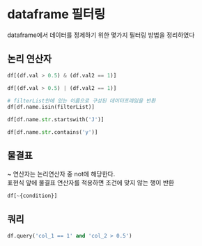 # dataframe 필터링
dataframe에서 데이터를 정제하기 위한 몇가지 필터링 방법을 정리하였다
## 논리 연산자
```python
df[(df.val > 0.5) & (df.val2 == 1)]

df[(df.val > 0.5) | (df.val2 == 1)]

# filterList안에 있는 이름으로 구성된 데이터프레임을 반환
df[df.name.isin(filterList)]

df[df.name.str.startswith('J')]

df[df.name.str.contains('y')]
```

## 물결표
~ 연산자는 논리연산자 중 not에 해당한다.<br>
표현식 앞에 물결표 연산자를 적용하면 조건에 맞지 않는 행이 반환
```python
df[~{condition}]
```

## 쿼리
```python
df.query('col_1 == 1' and 'col_2 > 0.5')
```